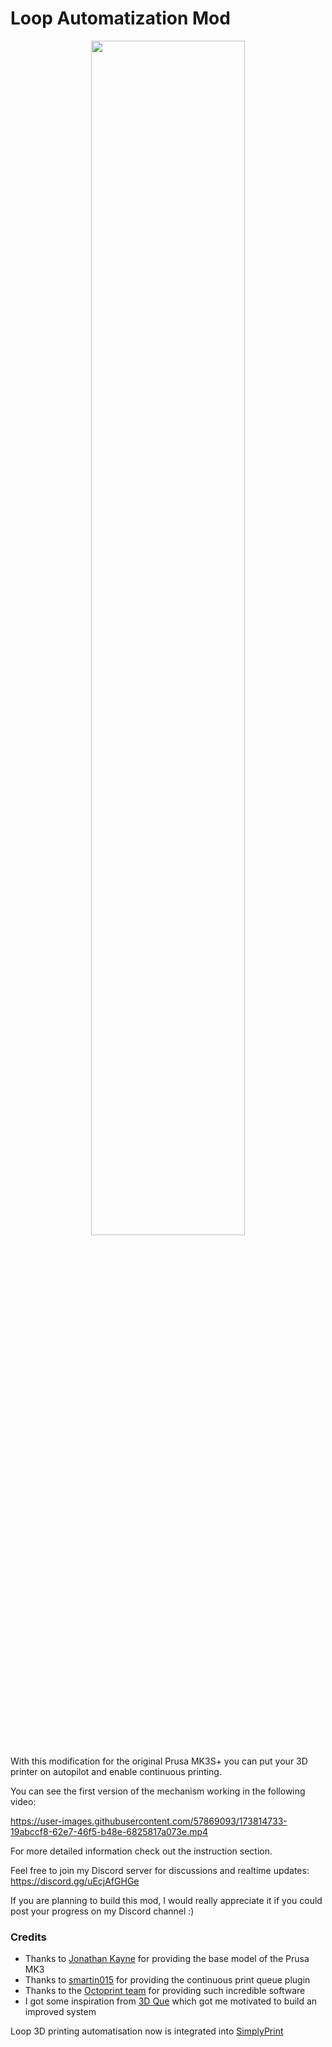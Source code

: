 # Loop Automatization Mod

<p align="center">
	<img src="https://github.com/Pierro55/Loop/blob/main/Images/Loop.jpg" width=70% height=70%>
</p>

With this modification for the original Prusa MK3S+ you can put your 3D printer on autopilot and enable continuous printing. 

You can see the first version of the mechanism working in the following video:



https://user-images.githubusercontent.com/57869093/173814733-19abccf8-62e7-46f5-b48e-6825817a073e.mp4

For more detailed information check out the instruction section.


Feel free to join my Discord server for discussions and realtime updates: https://discord.gg/uEcjAfGHGe

If you are planning to build this mod, I would really appreciate it if you could post your progress on my Discord channel :)

### Credits
- Thanks to [Jonathan Kayne](https://grabcad.com/library/prusa-i3-mk3-solidworks-1) for providing the base model of the Prusa MK3
- Thanks to [smartin015](https://plugins.octoprint.org/plugins/continuousprint/) for providing the continuous print queue plugin
- Thanks to the [Octoprint team](https://octoprint.org/download/) for providing such incredible software
- I got some inspiration from [3D Que](https://www.3dque.com/) which got me motivated to build an improved system


Loop 3D printing automatisation now is integrated into [SimplyPrint](https://simplyprint.io/)

